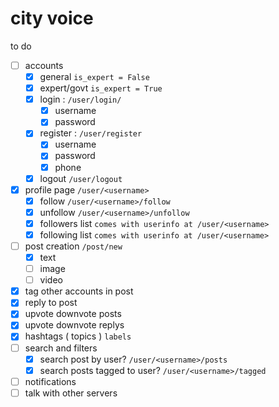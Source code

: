# city voice

to do

- [ ] accounts
    - [x] general `is_expert = False`
    - [x] expert/govt `is_expert = True`
    - [x] login : `/user/login/`
        - [x] username
        - [x] password
        <!-- - [ ] else : 
            - [ ] phone
                - [ ] otp
                - [x] phone and password? `username = User.objects.get(phone=phone)` -->
    - [x] register : `/user/register`
        - [x] username
        - [x] password
        - [x] phone
    - [x] logout `/user/logout`
- [x] profile page `/user/<username>`
    - [x] follow `/user/<username>/follow`
    - [x] unfollow `/user/<username>/unfollow`
    - [x] followers list `comes with userinfo at /user/<username>`
    - [x] following list `comes with userinfo at /user/<username>`
- [ ] post creation `/post/new`
    - [x]  text
    - [ ]  image
    - [ ]  video
- [x] tag other accounts in post
- [x] reply to post
- [x] upvote downvote posts
- [x] upvote downvote replys
- [x] hashtags ( topics ) `labels`
- [ ] search and filters
    - [x] search post by user? `/user/<username>/posts`
    - [x] search posts tagged to user? `/user/<username>/tagged`
- [ ] notifications
- [ ] talk with other servers